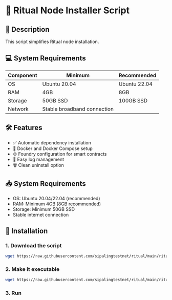 # 🚀 Ritual Node Installer Script

## 📝 Description
This script simplifies Ritual node installation.


## 💻 System Requirements
| Component | Minimum | Recommended |
|-----------|---------|-------------|
| OS        | Ubuntu 20.04 | Ubuntu 22.04 |
| RAM       | 4GB     | 8GB         |
| Storage   | 50GB SSD | 100GB SSD   |
| Network   | Stable broadband connection | 


## 🛠️ Features
- ✅ Automatic dependency installation
- 🐳 Docker and Docker Compose setup
- ⚙️ Foundry configuration for smart contracts
- 📜 Easy log management
- 🗑️ Clean uninstall option

## 📥 System Requirements
- OS: Ubuntu 20.04/22.04 (recommended)
- RAM: Minimum 4GB (8GB recommended)
- Storage: Minimum 50GB SSD
- Stable internet connection

## 🚀 Installation

### 1. Download the script
```bash
wget https://raw.githubusercontent.com/sipalingtestnet/ritual/main/ritual.sh -O ritual.sh
```

### 2. Make it executable

```bash
wget https://raw.githubusercontent.com/sipalingtestnet/ritual/main/ritual.sh -O ritual.sh```
```

### 3. Run

```./ritual.sh
````
